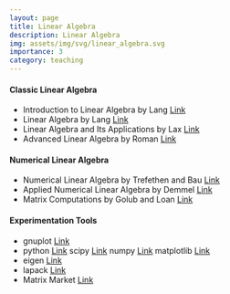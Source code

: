 ```yaml
---
layout: page
title: Linear Algebra
description: Linear Algebra
img: assets/img/svg/linear_algebra.svg
importance: 3
category: teaching
---
```


#### Classic Linear Algebra

- Introduction to Linear Algebra by Lang [Link](https://link.springer.com/book/10.1007/978-1-4612-1070-2)
- Linear Algebra by Lang [Link](https://link.springer.com/book/10.1007/978-1-4757-1949-9)
- Linear Algebra and Its Applications by Lax [Link](https://www.wiley.com/en-br/Linear+Algebra+and+Its+Applications,+2nd+Edition-p-9780471751564)
- Advanced Linear Algebra by Roman [Link](https://link.springer.com/book/10.1007/978-0-387-72831-5)

#### Numerical Linear Algebra

- Numerical Linear Algebra by Trefethen and Bau [Link](https://my.siam.org/Store/Product/viewproduct/?ProductId=950)
- Applied Numerical Linear Algebra by Demmel [Link](https://epubs.siam.org/doi/book/10.1137/1.9781611971446) 
- Matrix Computations by Golub and Loan [Link](https://www.press.jhu.edu/books/title/10678/matrix-computations) 

#### Experimentation Tools

- gnuplot [Link](http://www.gnuplot.info/)
- python [Link](https://www.python.org/) scipy [Link](https://scipy.org/) numpy [Link](https://numpy.org/) matplotlib [Link](https://matplotlib.org/)
- eigen [Link](https://eigen.tuxfamily.org/index.php?title=Main_Page)
- lapack [Link](https://netlib.org/lapack/)
- Matrix Market [Link](https://math.nist.gov/MatrixMarket/)


